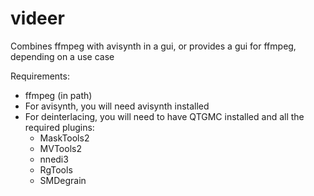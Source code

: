# videer
Combines ffmpeg with avisynth in a gui, or provides a gui for ffmpeg, depending on a use case

Requirements:
- ffmpeg (in path)
- For avisynth, you will need avisynth installed
- For deinterlacing, you will need to have QTGMC installed and all the required plugins:
    - MaskTools2
    - MVTools2
    - nnedi3
    - RgTools
    - SMDegrain
